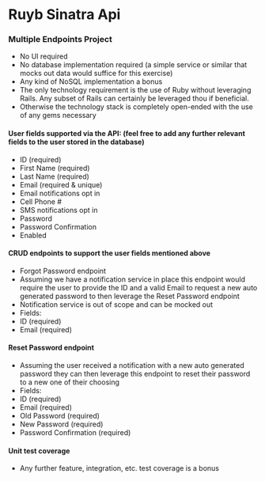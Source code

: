 # Ruyb Sinatra Api

### Multiple Endpoints Project

* No UI required
* No database implementation required (a simple service or similar that mocks out data would suffice for this exercise)
* Any kind of NoSQL implementation a bonus
* The only technology requirement is the use of Ruby without leveraging Rails. Any subset of Rails can certainly be leveraged thou if beneficial.
* Otherwise the technology stack is completely open-ended with the use of any gems necessary

#### User fields supported via the API: (feel free to add any further relevant fields to the user stored in the database)
* ID (required)
* First Name (required)
* Last Name (required)
* Email (required & unique)
* Email notifications opt in
* Cell Phone #
* SMS notifications opt in
* Password
* Password Confirmation
* Enabled

#### CRUD endpoints to support the user fields mentioned above
* Forgot Password endpoint
* Assuming we have a notification service in place this endpoint would require the user to provide the ID and a valid Email to request a new auto generated password to then leverage the Reset Password endpoint
* Notification service is out of scope and can be mocked out
* Fields:
* ID (required)
* Email (required)

#### Reset Password endpoint
* Assuming the user received a notification with a new auto generated password they can then leverage this endpoint to reset their password to a new one of their choosing
* Fields:
* ID (required)
* Email (required)
* Old Password (required)
* New Password (required)
* Password Confirmation (required)

#### Unit test coverage
* Any further feature, integration, etc. test coverage is a bonus
